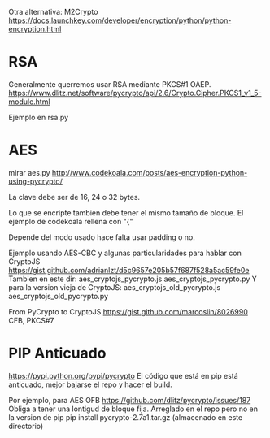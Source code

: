 Otra alternativa: M2Crypto
https://docs.launchkey.com/developer/encryption/python/python-encryption.html


# RSA
Generalmente querremos usar RSA mediante PKCS#1 OAEP.
https://www.dlitz.net/software/pycrypto/api/2.6/Crypto.Cipher.PKCS1_v1_5-module.html

Ejemplo en rsa.py


# AES
mirar aes.py
http://www.codekoala.com/posts/aes-encryption-python-using-pycrypto/

La clave debe ser de 16, 24 o 32 bytes.

Lo que se encripte tambien debe tener el mismo tamaño de bloque. El ejemplo de codekoala rellena con "{"

Depende del modo usado hace falta usar padding o no.


Ejemplo usando AES-CBC y algunas particularidades para hablar con CryptoJS
https://gist.github.com/adrianlzt/d5c9657e205b57f687f528a5ac59fe0e
Tambien en este dir: aes_cryptojs_pycrypto.js aes_cryptojs_pycrypto.py
Y para la version vieja de CryptoJS: aes_cryptojs_old_pycrypto.js aes_cryptojs_old_pycrypto.py


From PyCrypto to CryptoJS
https://gist.github.com/marcoslin/8026990
CFB, PKCS#7


# PIP Anticuado
https://pypi.python.org/pypi/pycrypto
El código que está en pip está anticuado, mejor bajarse el repo y hacer el build.

Por ejemplo, para AES OFB https://github.com/dlitz/pycrypto/issues/187
Obliga a tener una lontigud de bloque fija. Arreglado en el repo pero no en la version de pip
pip install pycrypto-2.7a1.tar.gz
  (almacenado en este directorio)

